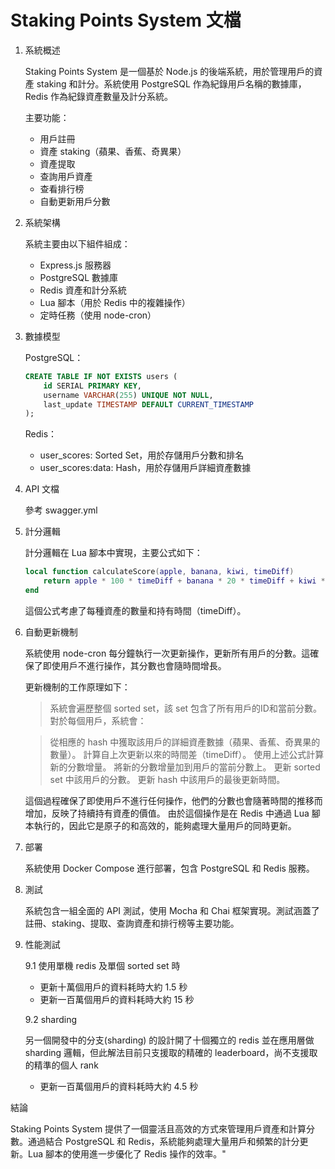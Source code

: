 # Staking Points System 文檔
1. 系統概述

    Staking Points System 是一個基於 Node.js 的後端系統，用於管理用戶的資產 staking 和計分。系統使用 PostgreSQL 作為紀錄用戶名稱的數據庫，Redis 作為紀錄資產數量及計分系統。

    主要功能：

    - 用戶註冊
    - 資產 staking（蘋果、香蕉、奇異果）
    - 資產提取
    - 查詢用戶資產
    - 查看排行榜
    - 自動更新用戶分數

2. 系統架構
    
    系統主要由以下組件組成：

    - Express.js 服務器
    - PostgreSQL 數據庫
    - Redis 資產和計分系統
    - Lua 腳本（用於 Redis 中的複雜操作）
    - 定時任務（使用 node-cron）

3. 數據模型
   
    PostgreSQL：
    ```sql
    CREATE TABLE IF NOT EXISTS users (
        id SERIAL PRIMARY KEY,
        username VARCHAR(255) UNIQUE NOT NULL,
        last_update TIMESTAMP DEFAULT CURRENT_TIMESTAMP
    );  
    ```

    Redis：
    - user_scores: Sorted Set，用於存儲用戶分數和排名
    - user_scores:data: Hash，用於存儲用戶詳細資產數據

4. API 文檔

    參考 swagger.yml

5. 計分邏輯
    
    計分邏輯在 Lua 腳本中實現，主要公式如下：
    ```lua
    local function calculateScore(apple, banana, kiwi, timeDiff)
        return apple * 100 * timeDiff + banana * 20 * timeDiff + kiwi * 10 * timeDiff
    end
    ```
    這個公式考慮了每種資產的數量和持有時間（timeDiff）。

6. 自動更新機制
    
    系統使用 node-cron 每分鐘執行一次更新操作，更新所有用戶的分數。這確保了即使用戶不進行操作，其分數也會隨時間增長。
    
    更新機制的工作原理如下：


    > 系統會遍歷整個 sorted set，該 set 包含了所有用戶的ID和當前分數。
    對於每個用戶，系統會：
    
    > 從相應的 hash 中獲取該用戶的詳細資產數據（蘋果、香蕉、奇異果的數量）。
    計算自上次更新以來的時間差（timeDiff）。
    使用上述公式計算新的分數增量。
    將新的分數增量加到用戶的當前分數上。
    更新 sorted set 中該用戶的分數。
    更新 hash 中該用戶的最後更新時間。

    這個過程確保了即使用戶不進行任何操作，他們的分數也會隨著時間的推移而增加，反映了持續持有資產的價值。
    由於這個操作是在 Redis 中通過 Lua 腳本執行的，因此它是原子的和高效的，能夠處理大量用戶的同時更新。

7. 部署

    系統使用 Docker Compose 進行部署，包含 PostgreSQL 和 Redis 服務。

8. 測試

    系統包含一組全面的 API 測試，使用 Mocha 和 Chai 框架實現。測試涵蓋了註冊、staking、提取、查詢資產和排行榜等主要功能。

9. 性能測試

    9.1 使用單機 redis 及單個 sorted set 時

    - 更新十萬個用戶的資料耗時大約 1.5 秒
    - 更新一百萬個用戶的資料耗時大約 15 秒
  
    9.2 sharding
    
    另一個開發中的分支(sharding) 的設計開了十個獨立的 redis 並在應用層做 sharding 邏輯，但此解法目前只支援取的精確的 leaderboard，尚不支援取的精準的個人 rank

    - 更新一百萬個用戶的資料耗時大約 4.5 秒
        
結論

Staking Points System 提供了一個靈活且高效的方式來管理用戶資產和計算分數。通過結合 PostgreSQL 和 Redis，系統能夠處理大量用戶和頻繁的計分更新。Lua 腳本的使用進一步優化了 Redis 操作的效率。"